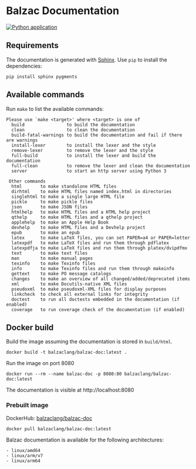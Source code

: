 # Balzac Documentation
[![Python application](https://github.com/balzac-lang/balzac-doc/actions/workflows/python-app.yml/badge.svg)](https://github.com/balzac-lang/balzac-doc/actions/workflows/python-app.yml)

## Requirements

The documentation is generated with [Sphinx](http://sphinx-doc.org). Use `pip` to install the dependencies:

```
pip install sphinx pygments
```

## Available commands

Run `make` to list the available commands:
```shell
Please use `make <target>' where <target> is one of
  build                to build the documentation
  clean                to clean the documentation
  build-fatal-warnings to build the documentation and fail if there are warnings
  install-lexer        to install the lexer and the style
  remove-lexer         to remove the lexer and the style
  full-build           to install the lexer and build the documentation
  full-clean           to remove the lexer and clean the documentation
  server               to start an http server using Python 3

 Other commands
  html       to make standalone HTML files
  dirhtml    to make HTML files named index.html in directories
  singlehtml to make a single large HTML file
  pickle     to make pickle files
  json       to make JSON files
  htmlhelp   to make HTML files and a HTML help project
  qthelp     to make HTML files and a qthelp project
  applehelp  to make an Apple Help Book
  devhelp    to make HTML files and a Devhelp project
  epub       to make an epub
  latex      to make LaTeX files, you can set PAPER=a4 or PAPER=letter
  latexpdf   to make LaTeX files and run them through pdflatex
  latexpdfja to make LaTeX files and run them through platex/dvipdfmx
  text       to make text files
  man        to make manual pages
  texinfo    to make Texinfo files
  info       to make Texinfo files and run them through makeinfo
  gettext    to make PO message catalogs
  changes    to make an overview of all changed/added/deprecated items
  xml        to make Docutils-native XML files
  pseudoxml  to make pseudoxml-XML files for display purposes
  linkcheck  to check all external links for integrity
  doctest    to run all doctests embedded in the documentation (if enabled)
  coverage   to run coverage check of the documentation (if enabled)

```

## Docker build

Build the image assuming the documentation is stored in `build/html`.

```
docker build -t balzaclang/balzac-doc:latest .
```

Run the image on port 8080

```
docker run --rm --name balzac-doc -p 8080:80 balzaclang/balzac-doc:latest
```

The documentation is visible at http://localhost:8080

### Prebuilt image

DockerHub: [balzaclang/balzac-doc](https://hub.docker.com/r/balzaclang/balzac-doc)

```
docker pull balzaclang/balzac-doc:latest
```

Balzac documentation is available for the following architectures:

```
- linux/amd64
- linux/arm/v7
- linux/arm64
```
